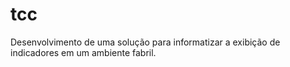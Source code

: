 # tcc
Desenvolvimento de uma solução para informatizar a exibição de indicadores em um ambiente fabril.
